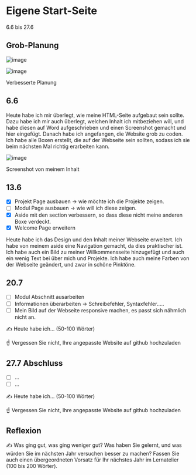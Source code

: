 # Eigene Start-Seite

6.6 bis 27.6

## Grob-Planung

![image](https://github.com/user-attachments/assets/ec78814d-1b31-4a01-ba42-a029087500f5)

![image](https://github.com/user-attachments/assets/95975454-2817-482d-b502-fc67c4535019)

Verbesserte Planung 


## 6.6

Heute habe ich mir überlegt, wie meine HTML-Seite aufgebaut sein sollte. Dazu habe ich mir auch überlegt, welchen Inhalt ich mitbeziehen will, und habe diesen auf Word aufgeschrieben und einen Screenshot gemacht und hier eingefügt. Danach habe ich angefangen, die Website grob zu coden. Ich habe alle Boxen erstellt, die auf der Webseite sein sollten, sodass ich sie beim nächsten Mal richtig erarbeiten kann.

![image](https://github.com/user-attachments/assets/7ff0ff75-e8c7-41e0-860d-fa31f1c4e4b3)

Screenshot von meinem Inhalt


## 13.6

- [x] Projekt Page ausbauen -> wie möchte ich die Projekte zeigen.
- [ ] Modul Page ausbauen -> wie will ich diese zeigen.
- [x] Aside mit den section verbessern, so dass diese nicht meine anderen Boxe verdeckt.
- [x] Welcome Page erweitern

Heute habe ich das Design und den Inhalt meiner Webseite erweitert. Ich habe von meinem aside eine Navigation gemacht, da dies praktischer ist. Ich habe auch ein Bild zu meiner Willkommensseite hinzugefügt und auch ein wenig Text bei über mich und Projekte. Ich habe auch meine Farben von der Webseite geändert, und zwar in schöne Pinktöne.


## 20.7

- [ ] Modul Abschnitt ausarbeiten
- [ ] Informationen überarbeiten -> Schreibefehler, Syntaxfehler.....
- [ ] Mein Bild auf der Webseite responsive machen, es passt sich nähmlich nicht an.

✍️ Heute habe ich... (50-100 Wörter)

☝️ Vergessen Sie nicht, Ihre angepasste Website auf github hochzuladen

## 27.7 Abschluss

- [ ] ...
- [ ] ...

✍️ Heute habe ich... (50-100 Wörter)

☝️ Vergessen Sie nicht, Ihre angepasste Website auf github hochzuladen

## Reflexion

✍️ Was ging gut, was ging weniger gut? Was haben Sie gelernt, und was würden Sie im nächsten Jahr versuchen besser zu machen? Fassen Sie auch einen übergeordneten Vorsatz für Ihr nächstes Jahr im Lernatelier (100 bis 200 Wörter).
